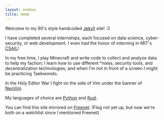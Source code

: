 ```yaml
---
layout: onebox
title: Home
---
```

Welcome to my 90's style handcoded [Jekyll](https://jekyllrb.com/) site! :3

I have completed several internships, each focused on data science, cyber-security, or web development. I even had the honor of interning in MIT's [CSAIL](https://www.csail.mit.edu/)!

In my free time, I play Minecraft and write code to collect and analyze data to help my faction; I learn how to use different *nixes, security tools, and decentralization technologies; and when I'm not in front of a screen I might be practicing Taekwondo.

In the Holy Editor War I fight on the side of Vim under the banner of [NeoVim](https://neovim.io/).

My languages of choice are [Python](https://www.python.org/) and [Rust](https://www.rust-lang.org/).

You can find this site mirrored on [Freenet](https://freenetproject.org/): (Flog not yet up, but now we're both on a watchlist since I mentioned Freenet)
